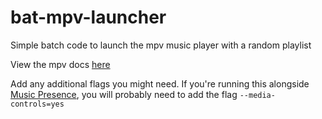 # bat-mpv-launcher
Simple batch code to launch the mpv music player with a random playlist

View the mpv docs [here](https://mpv.io/manual/stable/)

Add any additional flags you might need. If you're running this alongside [Music Presence](https://github.com/ungive/discord-music-presence/), you will probably need to add the flag `--media-controls=yes`
